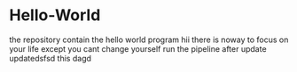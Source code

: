 # Hello-World
the repository contain the hello world program
hii there is noway to focus on your life except you cant change yourself
run the pipeline after update
updatedsfsd
this dagd

